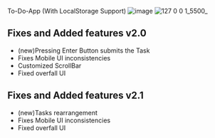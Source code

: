 To-Do-App (With LocalStorage Support)
![image](https://github.com/SU123has/To-Do-App/assets/121721784/341e0250-be05-4099-b1ca-be22dd70686b)
![127 0 0 1_5500_](https://github.com/SU123has/To-Do-App/assets/121721784/936b6e41-767f-445c-8e04-038975376520)

<h2>Fixes and Added features v2.0</h2>
<ul>
<li>(new)Pressing Enter Button submits the Task</li>
<li>Fixes Mobile UI inconsistencies</li>
<li>Customized ScrollBar</li>
<li>Fixed overfall UI</li>
</ul>

<h2>Fixes and Added features v2.1</h2>
<ul>
<li>(new)Tasks rearrangement</li>
<li>Fixes Mobile UI inconsistencies</li>
<li>Fixed overfall UI</li>
</ul>
